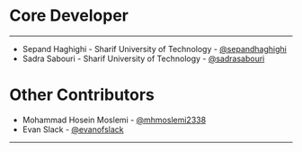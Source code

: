 # Core Developer #

----------
- Sepand Haghighi - Sharif University of Technology - [@sepandhaghighi](http://github.com/sepandhaghighi)
- Sadra Sabouri - Sharif University of Technology - [@sadrasabouri](https://github.com/sadrasabouri)

# Other Contributors #
- Mohammad Hosein Moslemi - [@mhmoslemi2338](https://github.com/mhmoslemi2338)
- Evan Slack - [@evanofslack](https://github.com/evanofslack)
----------